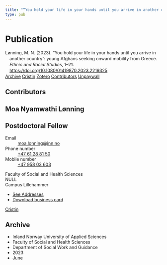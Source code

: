 ```yaml
---
title: "“You hold your life in your hands until you arrive in another country”: young Afghans seeking onward mobility from Greece"
type: pub
---
```

<h1>Publication</h1>
<article id="csl-bib-container-JCI5EG5A" class="csl-bib-container">
  <div class="csl-bib-body" style="line-height: 1.35; padding-left: 1em; text-indent:-1em;">
  <div class="csl-entry">L&#xF8;nning, M. N. (2023). &#x201C;You hold your life in your hands until you arrive in another country&#x201D;: young Afghans seeking onward mobility from Greece. <i>Ethnic and Racial Studies</i>, 1&#x2013;21. <a href="https://doi.org/10.1080/01419870.2023.2219325">https://doi.org/10.1080/01419870.2023.2219325</a></div>
</div>
  <div class="csl-bib-buttons">
    <a href="#taxonomy-article-JCI5EG5A" class="csl-bib-button">Archive</a>
    <a href="https://app.cristin.no/results/show.jsf?id=2159206" alt="Cristin URL" class="csl-bib-button">Cristin</a>
    <a href="http://zotero.org/groups/5022929/items/JCI5EG5A" alt="Zotero URL" class="csl-bib-button">Zotero</a>
    <a href="#contributors-article-JCI5EG5A" class="csl-bib-button">Contributors</a>
    <a href="https://www.tandfonline.com/doi/pdf/10.1080/01419870.2023.2219325?needAccess=true&amp;role=button" class="csl-bib-button">Unpaywall</a>
  </div>
  <div id="csl-bib-meta-container-JCI5EG5A"></div>
</article>
<div id="csl-bib-meta-JCI5EG5A" class="csl-bib-meta">
  <article id="contributors-article-JCI5EG5A" class="contributors-article">
    <h1>Contributors</h1>
    <div class="personas">
<div class="vrtx-hinn-person-card">
<div class="photo">
<i class="lar la-user-circle missing-person"></i>
</div>
<div class="info">
<hgroup><h1>Moa Nyamwathi Lønning</h1>
<h2>Postdoctoral Fellow</h2>
</hgroup><dl>
<dt>Email</dt>
<dd>
<a href="mailto:moa.lonning@inn.no">moa.lonning@inn.no</a>
</dd>
<dt>Phone number</dt>
<dd><a href="tel:+4761288150">
+47 61 28 81 50
</a></dd>
<dt>Mobile number</dt>
<dd><a href="tel:+4795803603">
+47 958 03 603
</a></dd>
</dl>
<p>
Faculty of Social and Health Sciences<br>
NULL<br>
Campus Lillehammer
</p>
<ul class="vrtx-hinn-links">
<li><a href="https://www.inn.no/english/find-an-employee/moa-lonning.html#vrtx-hinn-addresses">See Addresses</a></li>
<li><a href="https://www.inn.no/english/find-an-employee/moa-lonning.html?vrtx=vcf">Download business card</a></li>
</ul>
</div>
</div>
<a href="https://app.cristin.no/persons/show.jsf?id=526986" alt="Cristin URL" class="personas-cristin">Cristin</a>
</div>
  </article>
  <article id="taxonomy-article-JCI5EG5A" class="taxonomy-article">
    <h1>Archive</h1>
    <ul>
      <li>Inland Norway University of Applied Sciences</li>
      <li>Faculty of Social and Health Sciences</li>
      <li>Department of Social Work and Guidance</li>
      <li>2023</li>
      <li>June</li>
    </ul>
  </article>
</div>
